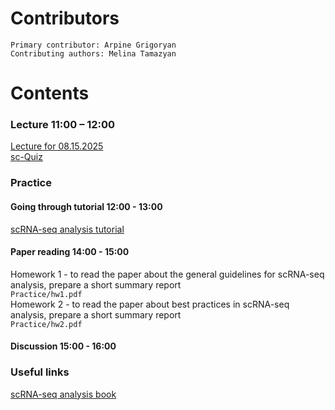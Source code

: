 # Contributors
    Primary contributor: Arpine Grigoryan
    Contributing authors: Melina Tamazyan
  # Contents  
  ### Lecture 11:00 – 12:00
  [Lecture for 08.15.2025](https://docs.google.com/presentation/d/1y9dZdsu_vii38DSJbjHd1iSOuKEdmrO-/edit?usp=share_link&ouid=108169334741774870734&rtpof=true&sd=true) \
  [sc-Quiz](https://www.mentimeter.com/app/presentation/alkweigcfgxsvpukrcy8ii5z58v8j1y7/edit?question=kwmkxznzc2s7)
  
### Practice 
#### Going through tutorial 12:00 - 13:00

[scRNA-seq analysis tutorial](https://www.google.com/url?sa=t&source=web&rct=j&opi=89978449&url=https://satijalab.org/seurat/articles/pbmc3k_tutorial.html&ved=2ahUKEwiDvbTo5P-NAxWh7QIHHbXzI78QFnoECBUQAQ&usg=AOvVaw0IdDAx5dVzTG_RBzez-R1T)

#### Paper reading 14:00 - 15:00 

Homework 1 - to read the paper about the general guidelines for scRNA-seq analysis, prepare a short summary report \
 ``` Practice/hw1.pdf  ``` \
Homework 2 - to read the paper about best practices in scRNA-seq analysis, prepare a short summary report \
``` Practice/hw2.pdf ``` 

#### Discussion 15:00 - 16:00 
### Useful links
[scRNA-seq analysis book](https://www.sc-best-practices.org/introduction/prior_art.html)

